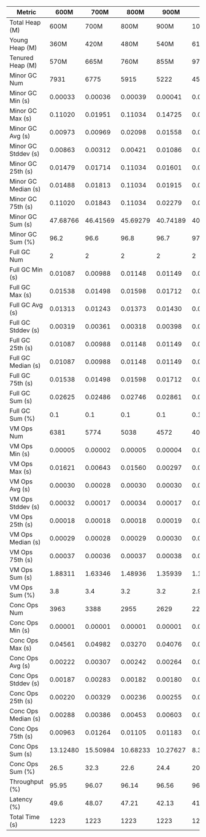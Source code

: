 | Metric | 600M | 700M | 800M | 900M | 1 GB | 2 GB | 4 GB | 8 GB |
|------|----|----|----|----|----|----|----|----|
| Total Heap (M) | 600M | 700M | 800M | 900M | 1024M | 2048M | 4096M | 8192M |
| Young Heap (M) | 360M | 420M | 480M | 540M | 614M | 1228M | 2456M | 4912M |
| Tenured Heap (M) | 570M | 665M | 760M | 855M | 973M | 1946M | 3892M | 7784M |
| Minor GC Num | 7931 | 6775 | 5915 | 5222 | 4598 | 2283 | 2397 | 220 |
| Minor GC Min (s) | 0.00033 | 0.00036 | 0.00039 | 0.00041 | 0.00042 | 0.00065 | 0.00002 | 0.00232 |
| Minor GC Max (s) | 0.11020 | 0.01951 | 0.11034 | 0.14725 | 0.02601 | 0.03151 | 0.04004 | 0.01463 |
| Minor GC Avg (s) | 0.00973 | 0.00969 | 0.02098 | 0.01558 | 0.00924 | 0.01491 | 0.00913 | 0.00370 |
| Minor GC Stddev (s) | 0.00863 | 0.00312 | 0.00421 | 0.01086 | 0.00363 | 0.00434 | 0.00580 | 0.00096 |
| Minor GC 25th (s) | 0.01479 | 0.01714 | 0.11034 | 0.01601 | 0.01767 | 0.02252 | 0.01611 | 0.00338 |
| Minor GC Median (s) | 0.01488 | 0.01813 | 0.11034 | 0.01915 | 0.01867 | 0.02335 | 0.01939 | 0.00358 |
| Minor GC 75th (s) | 0.11020 | 0.01843 | 0.11034 | 0.02279 | 0.02553 | 0.02908 | 0.02984 | 0.00375 |
| Minor GC Sum (s) | 47.68766 | 46.41569 | 45.69279 | 40.74189 | 40.06587 | 24.75492 | 29.15993 | 0.81422 |
| Minor GC Sum (%) | 96.2 | 96.6 | 96.8 | 96.7 | 97.0 | 97.1 | 96.3 | 79.0 |
| Full GC Num | 2 | 2 | 2 | 2 | 2 | 2 | 9 | 2 |
| Full GC Min (s) | 0.01087 | 0.00988 | 0.01148 | 0.01149 | 0.01180 | 0.01458 | 0.02205 | 0.03471 |
| Full GC Max (s) | 0.01538 | 0.01498 | 0.01598 | 0.01712 | 0.01721 | 0.02186 | 0.03492 | 0.07744 |
| Full GC Avg (s) | 0.01313 | 0.01243 | 0.01373 | 0.01430 | 0.01451 | 0.01822 | 0.02911 | 0.05608 |
| Full GC Stddev (s) | 0.00319 | 0.00361 | 0.00318 | 0.00398 | 0.00382 | 0.00514 | 0.00492 | 0.03021 |
| Full GC 25th (s) | 0.01087 | 0.00988 | 0.01148 | 0.01149 | 0.01180 | 0.01458 | 0.02901 | 0.03471 |
| Full GC Median (s) | 0.01087 | 0.00988 | 0.01148 | 0.01149 | 0.01180 | 0.01458 | 0.03007 | 0.03471 |
| Full GC 75th (s) | 0.01538 | 0.01498 | 0.01598 | 0.01712 | 0.01721 | 0.02186 | 0.03492 | 0.07744 |
| Full GC Sum (s) | 0.02625 | 0.02486 | 0.02746 | 0.02861 | 0.02901 | 0.03644 | 0.26520 | 0.11216 |
| Full GC Sum (%) | 0.1 | 0.1 | 0.1 | 0.1 | 0.1 | 0.1 | 0.9 | 10.9 |
| VM Ops Num | 6381 | 5774 | 5038 | 4572 | 4070 | 2150 | 2295 | 283 |
| VM Ops Min (s) | 0.00005 | 0.00002 | 0.00005 | 0.00004 | 0.00003 | 0.00003 | 0.00003 | 0.00004 |
| VM Ops Max (s) | 0.01621 | 0.00643 | 0.01560 | 0.00297 | 0.01612 | 0.01578 | 0.00197 | 0.00087 |
| VM Ops Avg (s) | 0.00030 | 0.00028 | 0.00030 | 0.00030 | 0.00029 | 0.00033 | 0.00037 | 0.00037 |
| VM Ops Stddev (s) | 0.00032 | 0.00017 | 0.00034 | 0.00017 | 0.00029 | 0.00036 | 0.00013 | 0.00011 |
| VM Ops 25th (s) | 0.00018 | 0.00018 | 0.00018 | 0.00019 | 0.00019 | 0.00020 | 0.00032 | 0.00033 |
| VM Ops Median (s) | 0.00029 | 0.00028 | 0.00029 | 0.00030 | 0.00029 | 0.00032 | 0.00039 | 0.00038 |
| VM Ops 75th (s) | 0.00037 | 0.00036 | 0.00037 | 0.00038 | 0.00037 | 0.00041 | 0.00044 | 0.00042 |
| VM Ops Sum (s) | 1.88311 | 1.63346 | 1.48936 | 1.35939 | 1.19612 | 0.69986 | 0.85943 | 0.10363 |
| VM Ops Sum (%) | 3.8 | 3.4 | 3.2 | 3.2 | 2.9 | 2.7 | 2.8 | 10.1 |
| Conc Ops Num | 3963 | 3388 | 2955 | 2629 | 2295 | 1145 | 709 | 0 |
| Conc Ops Min (s) | 0.00001 | 0.00001 | 0.00001 | 0.00001 | 0.00001 | 0.00002 | 0.00001 | 0.00000 |
| Conc Ops Max (s) | 0.04561 | 0.04982 | 0.03270 | 0.04076 | 0.03356 | 0.03322 | 0.04096 | 0.00000 |
| Conc Ops Avg (s) | 0.00222 | 0.00307 | 0.00242 | 0.00264 | 0.00244 | 0.00226 | 0.00297 | 0.00000 |
| Conc Ops Stddev (s) | 0.00187 | 0.00283 | 0.00182 | 0.00180 | 0.00225 | 0.00175 | 0.00258 | 0.00000 |
| Conc Ops 25th (s) | 0.00220 | 0.00329 | 0.00236 | 0.00255 | 0.00250 | 0.00285 | 0.00422 | 0.00000 |
| Conc Ops Median (s) | 0.00288 | 0.00386 | 0.00453 | 0.00603 | 0.00294 | 0.00326 | 0.00522 | 0.00000 |
| Conc Ops 75th (s) | 0.00963 | 0.01264 | 0.01105 | 0.01183 | 0.01034 | 0.00909 | 0.00975 | 0.00000 |
| Conc Ops Sum (s) | 13.12480 | 15.50984 | 10.68233 | 10.27627 | 8.35994 | 3.80447 | 2.10995 | 0.00000 |
| Conc Ops Sum (%) | 26.5 | 32.3 | 22.6 | 24.4 | 20.2 | 14.9 | 7.0 | 0.0 |
| Throughput (%) | 95.95 | 96.07 | 96.14 | 96.56 | 96.63 | 97.92 | 97.52 | 99.92 |
| Latency (%) | 49.6 | 48.07 | 47.21 | 42.13 | 41.29 | 25.49 | 30.28 | 1.03 |
| Total Time (s) | 1223 | 1223 | 1223 | 1223 | 1223 | 1223 | 1223 | 1224 |
